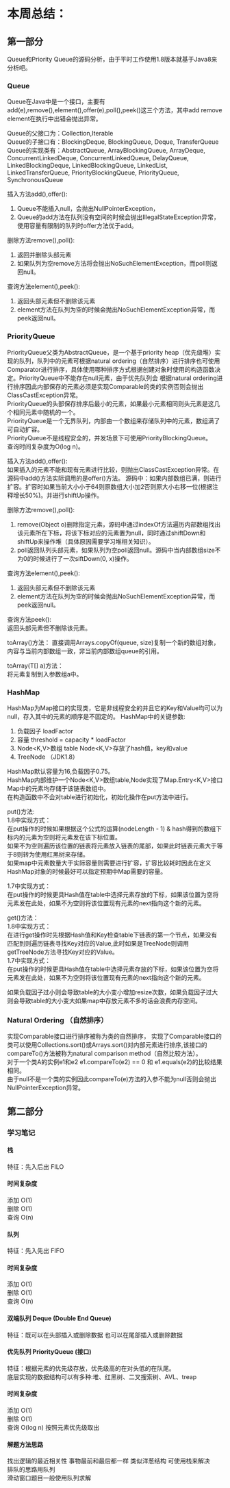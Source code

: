 # 本周总结：  

## 第一部分   
Queue和Priority Queue的源码分析，由于平时工作使用1.8版本就基于Java8来分析吧。  

### Queue
Queue在Java中是一个接口，主要有 add(e),remove(),element(),offer(e),poll(),peek()这三个方法，其中add remove element在执行中出错会抛出异常。

Queue的父接口为：Collection,Iterable  
Queue的子接口有：BlockingDeque<E>, BlockingQueue<E>, Deque<E>, TransferQueue<E>  
Queue的实现类有：AbstractQueue, ArrayBlockingQueue, ArrayDeque, ConcurrentLinkedDeque, ConcurrentLinkedQueue, DelayQueue, 
LinkedBlockingDeque, LinkedBlockingQueue, LinkedList, LinkedTransferQueue, PriorityBlockingQueue, PriorityQueue, SynchronousQueue


插入方法add(),offer():
1. Queue不能插入null，会抛出NullPointerException，
2. Queue的add方法在队列没有空间的时候会抛出IllegalStateException异常，使用容量有限制的队列时offer方法优于add。

删除方法remove(),poll():  
1. 返回并删除头部元素  
2. 如果队列为空remove方法将会抛出NoSuchElementException，而poll则返回null。

查询方法element(),peek():
1. 返回头部元素但不删除该元素  
2. element方法在队列为空的时候会抛出NoSuchElementException异常，而peek返回null。

### PriorityQueue
PriorityQueue父类为AbstractQueue，是一个基于priority heap（优先级堆）实现的队列，队列中的元素可根据natural ordering（自然排序）进行排序也可使用
Comparator进行排序，具体使用哪种排序方式根据创建对象时使用的构造函数决定。PriorityQueue中不能存在null元素，由于优先队列会
根据natural ordering进行排序因此内部保存的元素必须是实现Comparable的类的实例否则会抛出ClassCastException异常。      
PriorityQueue的头部保存排序后最小的元素，如果最小元素相同则头元素是这几个相同元素中随机的一个。  
PriorityQueue是一个无界队列，内部由一个数组来存储队列中的元素，数组满了可自动扩容。  
PriorityQueue不是线程安全的，并发场景下可使用PriorityBlockingQueue。  
查询时间复杂度为O(log n)。

插入方法add(),offer():  
如果插入的元素不能和现有元素进行比较，则抛出ClassCastException异常。在源码中add()方法实际调用的是offer()方法。
源码中：如果内部数组已满，则进行扩容。扩容时如果当前大小小于64则原数组大小加2否则原大小右移一位(根据注释增长50%)。并进行shiftUp操作。

删除方法remove(),poll():  
1. remove(Object o)删除指定元素，源码中通过indexOf方法遍历内部数组找出该元素所在下标，将该下标对应的元素置为null，同时通过shiftDown和shiftUp来操作堆（具体原因需要学习堆相关知识）。
2. poll返回队列头部元素，如果队列为空poll返回null。源码中当内部数组size不为0的时候进行了一次siftDown(0, x)操作。

查询方法element(),peek():
1. 返回头部元素但不删除该元素  
2. element方法在队列为空的时候会抛出NoSuchElementException异常，而peek返回null。

查询方法peek():  
返回头部元素但不删除该元素。

toArray()方法： 
直接调用Arrays.copyOf(queue, size)复制一个新的数组对象，内容与当前内部数组一致，非当前内部数组queue的引用。  

toArray(T[] a)方法：  
将元素复制到入参数组a中。

### HashMap  
HashMap为Map接口的实现类，它是非线程安全的并且它的Key和Value均可以为null，存入其中的元素的顺序是不固定的。
HashMap中的关键参数:  
1. 负载因子 loadFactor
2. 容量 threshold = capacity * loadFactor
3. Node<K,V>数组 table Node<K,V>存放了hash值，key和value
4. TreeNode （JDK1.8）  

HashMap默认容量为16,负载因子0.75。  
HashMap内部维护一个Node<K,V>数组table,Node实现了Map.Entry<K,V>接口Map中的元素均存储于该链表数组中。  
在构造函数中不会对table进行初始化，初始化操作在put方法中进行。  

put()方法:   
1.8中实现方式：   
在put操作的时候如果根据这个公式的运算(nodeLength - 1) & hash得到的数组下标内的元素为空则将元素发在该下标位置。  
如果不为空则遍历该位置的链表将元素放入链表的尾部，如果此时链表元素大于等于8则转为使用红黑树来存储。  
如果map中元素数量大于实际容量则需要进行扩容，扩容比较耗时因此在定义HashMap对象的时候最好可以指定预期中Map需要的容量。

1.7中实现方式：  
在put操作的时候更具Hash值在table中选择元素存放的下标，如果该位置为空将元素发在此处，如果不为空则将该位置现有元素的next指向这个新的元素。

get()方法：  
1.8中实现方式：   
在进行get操作时先根据Hash值和Key检查table下链表的第一个节点，如果没有匹配到则遍历链表寻找Key对应的Value,此时如果是TreeNode则调用getTreeNode方法寻找Key对应的Value。  
1.7中实现方式：  
在put操作的时候更具Hash值在table中选择元素存放的下标，如果该位置为空将元素发在此处，如果不为空则将该位置现有元素的next指向这个新的元素。

如果负载因子过小则会导致table的大小变小增加resize次数，如果负载因子过大则会导致table的大小变大如果map中存放元素不多的话会浪费内存空间。  

### Natural Ordering （自然排序）
实现Comparable接口进行排序被称为类的自然排序，
实现了Comparable接口的类可以使用Collections.sort()或Arrays.sort()对内部元素进行排序,该接口的compareTo()方法被称为natural comparison method（自然比较方法）。  
对于一个类A的实例e1和e2 e1.compareTo(e2) == 0 和  e1.equals(e2)的比较结果相同。  
由于null不是一个类的实例因此compareTo(e)方法的入参不能为null否则会抛出NullPointerException异常。

## 第二部分
### 学习笔记

#### 栈 
特征：先入后出 FILO  
#### 时间复杂度
添加 O(1)  
删除 O(1)  
查询 O(n)

#### 队列 
特征：先入先出 FIFO  
#### 时间复杂度
添加 O(1)  
删除 O(1)  
查询 O(n)

#### 双端队列 Deque (Double End Queue)  
特征：既可以在头部插入或删除数据 也可以在尾部插入或删除数据

#### 优先队列 PriorityQueue (接口)  
特征：根据元素的优先级存放，优先级高的在对头低的在队尾。  
底层实现的数据结构可以有多种:堆、红黑树、二叉搜索树、AVL、treap
#### 时间复杂度
添加 O(1)  
删除 O(1)  
查询 O(log n) 按照元素优先级取出  

#### 解题方法思路
找出逻辑的最近相关性 事物最前和最后都一样 类似洋葱结构 可使用栈来解决  
排队的思路用队列  
滑动窗口题目一般使用队列求解  
